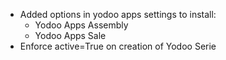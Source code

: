 - Added options in yodoo apps settings to install:
    - Yodoo Apps Assembly
    - Yodoo Apps Sale
- Enforce active=True on creation of Yodoo Serie
